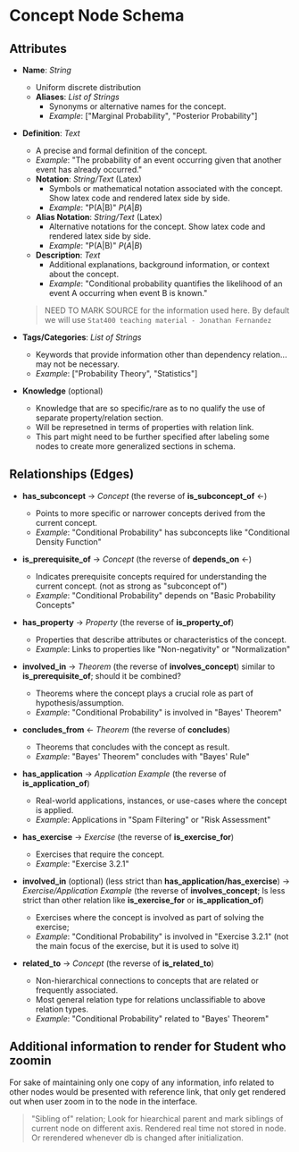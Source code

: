 # Concept Node Schema

## Attributes

- **Name**: *String*
  - Uniform discrete distribution
  - **Aliases**: *List of Strings*
    - Synonyms or alternative names for the concept. 
    - *Example*: ["Marginal Probability", "Posterior Probability"]

- **Definition**: *Text*
  - A precise and formal definition of the concept.
  - *Example*: "The probability of an event occurring given that another event has already occurred."
  - **Notation**: *String/Text* (Latex)
    - Symbols or mathematical notation associated with the concept. Show latex code and rendered latex side by side.
    - *Example*: "P(A|B)" $P(A|B)$
  - **Alias Notation**: *String/Text* (Latex)
    - Alternative notations for the concept. Show latex code and rendered latex side by side. 
    - *Example*: "P(A|B)" $P(A|B)$
  - **Description**: *Text*
    - Additional explanations, background information, or context about the concept.
    - *Example*: "Conditional probability quantifies the likelihood of an event A occurring when event B is known."
  > NEED TO MARK SOURCE for the information used here. By default we will use `Stat400 teaching material - Jonathan Fernandez`

- **Tags/Categories**: *List of Strings*
  - Keywords that provide information other than dependency relation... may not be necessary.
  - *Example*: ["Probability Theory", "Statistics"]

- **Knowledge** (optional)
  - Knowledge that are so specific/rare as to no qualify the use of separate property/relation section.
  - Will be represetned in terms of properties with relation link.
  - This part might need to be further specified after labeling some nodes to create more generalized sections in schema.

## Relationships (Edges)
- **has_subconcept** → *Concept* (the reverse of **is_subconcept_of** ←)
  - Points to more specific or narrower concepts derived from the current concept.
  - *Example*: "Conditional Probability" has subconcepts like "Conditional Density Function"

- **is_prerequisite_of** → *Concept* (the reverse of **depends_on** ←)
  - Indicates prerequisite concepts required for understanding the current concept. (not as strong as "subconcept of")
  - *Example*: "Conditional Probability" depends on "Basic Probability Concepts"

- **has_property** → *Property* (the reverse of **is_property_of**)
  - Properties that describe attributes or characteristics of the concept.
  - *Example*: Links to properties like "Non-negativity" or "Normalization"

- **involved_in** → *Theorem* (the reverse of **involves_concept**) similar to **is_prerequisite_of**; should it be combined?
  - Theorems where the concept plays a crucial role as part of hypothesis/assumption.
  - *Example*: "Conditional Probability" is involved in "Bayes' Theorem"
- **concludes_from** ← *Theorem* (the reverse of **concludes**)
  - Theorems that concludes with the concept as result.
  - *Example*: "Bayes' Theorem" concludes with "Bayes' Rule"

- **has_application** → *Application Example* (the reverse of **is_application_of**)
  - Real-world applications, instances, or use-cases where the concept is applied.
  - *Example*: Applications in "Spam Filtering" or "Risk Assessment"
- **has_exercise** → *Exercise* (the reverse of **is_exercise_for**)
  - Exercises that require the concept.
  - *Example*: "Exercise 3.2.1"


- **involved_in** (optional) (less strict than **has_application/has_exercise**) → *Exercise/Application Example* (the reverse of **involves_concept**; Is less strict than other relation like **is_exercise_for** or **is_application_of**)
  - Exercises where the concept is involved as part of solving the exercise;
  - *Example*: "Conditional Probability" is involved in "Exercise 3.2.1" (not the main focus of the exercise, but it is used to solve it)

- **related_to** → *Concept* (the reverse of **is_related_to**)
  - Non-hierarchical connections to concepts that are related or frequently associated.
  - Most general relation type for relations unclassifiable to above relation types.
  - *Example*: "Conditional Probability" related to "Bayes' Theorem"


## Additional information to render for Student who zoomin
For sake of maintaining only one copy of any information, info related to other nodes would be presented with reference link, that only get rendered out when user zoom in to the node in the interface.

> "Sibling of" relation; Look for hiearchical parent and mark siblings of current node on different axis. Rendered real time not stored in node. Or rerendered whenever db is changed after initialization.
